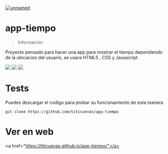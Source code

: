 <a href="https://imgbb.com/"><img src="https://i.ibb.co/jJSTV8Z/unnamed.png" alt="unnamed" border="0"></a>


# app-tiempo

> Información

Proyecto pensado para hacer una app para mostrar el tiempo dependiendo de la ubicacion del usuario, se usara HTML5 , CSS y Javascript
<p>
<img src="https://img.shields.io/badge/HTML5-E34F26?style=for-the-badge&logo=html5&logoColor=white">
<img src= "https://img.shields.io/badge/CSS3-1572B6?style=for-the-badge&logo=css3&logoColor=white">
<img src="https://img.shields.io/badge/JavaScript-F7DF1E?style=for-the-badge&logo=javascript&logoColor=black">
 </p>
 
 # Tests
Puedes descargar el codigo para probar su funcionamiento de esta manera

```shell
git clone https://github.com/titicuevas/app-tiempo
```
# Ver en web

<a href="https://titicuevas.github.io/app-tiempo/"</a>
